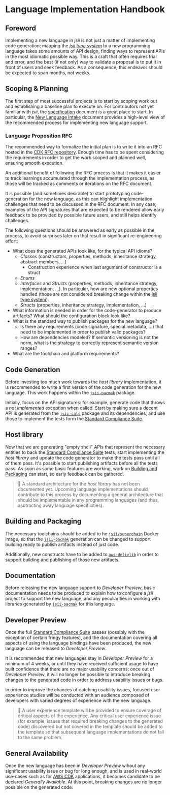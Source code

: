 # Language Implementation Handbook

## Foreword

Implementing a new language in *jsii* is not just a matter of implementing code
generation: mapping the *[jsii type system]* to a new programming language takes
some amounts of API design, finding ways to represent APIs in the most idiomatic
possible way. This is a craft that often requires trial and error, and the best
(if not only) way to validate a proposal is to put it in front of users and
seek feedback. As a consequence, this endeavor should be expected to span
months, not weeks.


## Scoping & Planning

The first step of most successful projects is to start by scoping work out and
establishing a baseline plan to execute on. For contributors not yet familiar
with *jsii*, the [specification] document is a great place to start. In
particular, the [New Language Intake] document provides a high-level view of the
recommended process for implementing new language support.

### Language Proposition RFC

The recommended way to formalize the initial plan is to write it into an RFC
hosted in the [CDK RFC repository]. Enough time has to be spent considering the
requirements in order to get the work scoped and planned well, ensuring smooth
execution.

An additional benefit of following the RFC process is that it makes it easier
to track learnings accumulated through the implementation process, as those will
be tracked as comments or iterations on the RFC document.

It is possible (and sometimes desirable) to start prototyping code-generation
for the new language, as this can hlighlight implementation challenges that need
to be discussed in the RFC document. In any case, examples of the API signatures
that are expected to be rendered allow early feedback to be provided by possible
future users, and still helps identify challenges.

The following questions should be answered as early as possible in the process,
to avoid surprises later on that result in significant re-engineering effort:

* What does the generated APIs look like, for the typical API idioms?
  - *Classes* (constructors, properties, methods, inheritance strategy, abstract
    members, ...)
    + Construction experience when last argument of constructor is a struct
  - *Enums*
  - *Interfaces* and *Structs* (properties, methods, inheritance strategy,
    implementation, ...). In particular, how are new optional properties handled
    (those are not considered breaking change within the [jsii type system]).
  - *Structs* (properties, inheritance strategy, implementation, ...)
* What information is needed in order for the code-generator to produce
  artifacts? What should the configuration block look like?
* What is the standard way to publish packages for the new language?
  - Is there any requirements (code signature, special metadata, ...) that need
    to be implemented in order to publish valid packages?
  - How are dependencies modeled? If semantic versioning  is not the norm, what
    is the strategy to correctly represent semantic version ranges?
* What are the toolchain and platform requirements?

## Code Generation

Before investing too much work towards the *host library* implementation, it is
recommended to write a first version of the code generation for the new language.
This work happens within the [`jsii-pacmak`] package.

Initially, focus on the API signatures: for example, generate code that throws
a *not implemented* exception when called. Start by making sure a decent API is
generated from the [`jsii-calc`] package and its dependencies, and use those to
implement the tests form the [Standard Compliance Suite].

## Host library

Now that we are generating "empty shell" APIs that represent the necessary
entities to back the [Standard Compliance Suite] tests, start implementing the
*host library* and update the code generator to make the tests pass until all
of them pass. It's possible to start publishing artifacts before all the tests
pass. As soon as some basic features are working, work on [Building and
Packaging](#building-and-packaging) can start, so early feedback can be
gathered.

> :construction: A standard architecture for the *host library* has not been
> documented yet. Upcoming language implementations should contribute to this
> process by documenting a general architecture that should be implementable
> in any programming languages (and thus, asbtracting away language
> specificities).

## Building and Packaging

The necessary toolchains should be added to he [`jsii/superchain`] Docker image,
so that the [`jsii-pacmak`] generation can be changed to support building ready
to publish artifacts instead of just code.

Additionally, new constructs have to be added to [`aws-delivlib`] in order to
support building and publishing of those new artifacts.

## Documentation

Before releasing the new language support to *Developer Preview*, basic
documentation needs to be produced to explain how to configure a *jsii* project
to support the new language, and any peculiarities in working with libraries
generated by [`jsii-pacmak`] for this language.

## Developer Preview

Once the full [Standard Compliance Suite] passes (possibly with the exception of
certain fringy features), and the documentation covering all aspects of using
the language bindings have been produced, the new language can be released to
*Developer Preview*.

It is recommended that new languages stay in *Developer Preview* for a minimum
of 4 weeks, or until they have received sufficient usage to have built
confidence that there are no major usability concerns: once out of *Developer
Preview*, it will no longer be possible to introduce breaking changes to the
generated code in order to address usability issues or bugs.

In order to improve the chances of catching usability issues, focused user
experience studies will be conducted with an audience composed of developers
with varied degrees of experience with the new language.

> :construction: A user experience template will be provided to ensure coverage
> of critical aspects of the experience. Any critical user experience issue
> (for example, issues that required breaking changes to the generated code)
> discovered but not covered in the template should be added to the template so
> that subsequent language implementations do not fall to the same problem.

## General Availability

Once the new language has been in *Developer Preview* wihout any significant
usability issue or bug for long enough, and is used in real-world use-cases such
as for [AWS CDK] applications, it becomes candidate to be declared *Generally
Available*. At this point, breaking changes are no longer possible on the
generated code.

<!-- ######################### External References ######################### -->
[jsii type system]: ../specifications/2-type-system.md
[specification]: ../specifications/1-introduction.md
[New Language Intake]: ../specification/5-new-language-intake.md
[CDK RFC repository]: https://github.com/awslabs/aws-cdk-rfcs#readme
[`jsii-pacmak`]: ../../packgages/jsii-pacmak
[`jsii-calc`]: ../../packages/jsii-calc
[Standard Compliance Suite]: ../specifications/4-standard-compliance-suite.md
[`jsii/superchain`]: ../../superchain
[`aws-delivlib`]: https://github.com/awslabs/aws-delivlib
[AWS CDK]: https://github.com/aws/aws-cdk
